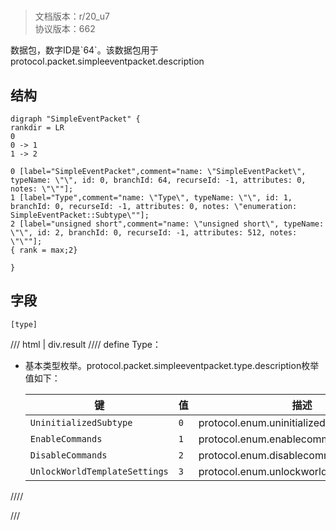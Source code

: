 # <!-- md:samp SimpleEventPacket -->

> 文档版本：r/20_u7<br/>协议版本：662

<!-- md:samp SimpleEventPacket -->数据包，数字ID是`64`。该数据包用于protocol.packet.simpleeventpacket.description

## 结构

```viz
digraph "SimpleEventPacket" {
rankdir = LR
0
0 -> 1
1 -> 2

0 [label="SimpleEventPacket",comment="name: \"SimpleEventPacket\", typeName: \"\", id: 0, branchId: 64, recurseId: -1, attributes: 0, notes: \"\""];
1 [label="Type",comment="name: \"Type\", typeName: \"\", id: 1, branchId: 0, recurseId: -1, attributes: 0, notes: \"enumeration: SimpleEventPacket::Subtype\""];
2 [label="unsigned short",comment="name: \"unsigned short\", typeName: \"\", id: 2, branchId: 0, recurseId: -1, attributes: 512, notes: \"\""];
{ rank = max;2}

}

```

## 字段

```title='SimpleEventPacket'
[type]
```

/// html | div.result
//// define
Type：<!-- md:samp unsigned short -->

- 基本类型枚举。protocol.packet.simpleeventpacket.type.description枚举值如下：

  |键|值|描述|
  |---|---|---|
  |`UninitializedSubtype`|`0`|protocol.enum.uninitializedsubtype|
  |`EnableCommands`|`1`|protocol.enum.enablecommands|
  |`DisableCommands`|`2`|protocol.enum.disablecommands|
  |`UnlockWorldTemplateSettings`|`3`|protocol.enum.unlockworldtemplatesettings|



////

///

